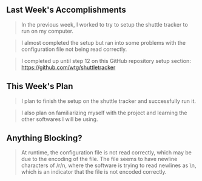 ## Last Week's Accomplishments

> In the previous week, I worked to try to setup the shuttle tracker to run on my computer.

> I almost completed the setup but ran into some problems with the configuration file not being read correctly.

> I completed up until step 12 on this GitHub repository setup section: https://github.com/wtg/shuttletracker

## This Week's Plan

> I plan to finish the setup on the shuttle tracker and successfully run it.

> I also plan on familiarizing myself with the project and learning the other softwares I will be using.

## Anything Blocking?

> At runtime, the configuration file is not read correctly, which may be due to the encoding of the file. The file seems to have newline characters of /r/n, where the software is trying to read newlines as \n, which is an indicator that the file is not encoded correctly.
